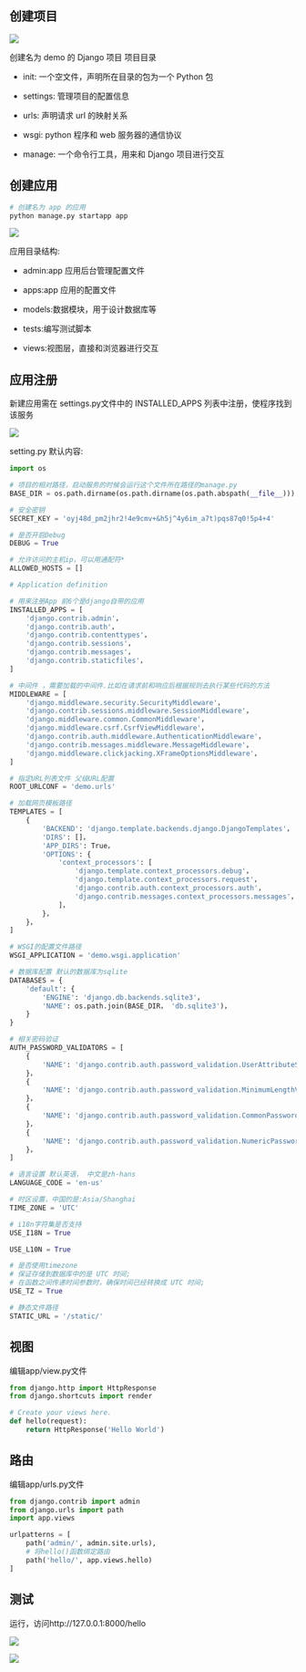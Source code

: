 ## 创建项目

![](https://cdn.hurra.ltd/img/20200801113226.png)

创建名为 demo 的 Django 项目
项目目录

- init: 一个空文件，声明所在目录的包为一个 Python 包

- settings: 管理项目的配置信息

- urls: 声明请求 url 的映射关系

- wsgi: python 程序和 web 服务器的通信协议

- manage: 一个命令行工具，用来和 Django 项目进行交互


## 创建应用

```py
# 创建名为 app 的应用
python manage.py startapp app
```

![](https://cdn.hurra.ltd/img/20200801112336.png)

应用目录结构:

- admin:app 应用后台管理配置文件

- apps:app 应用的配置文件

- models:数据模块，用于设计数据库等

- tests:编写测试脚本

- views:视图层，直接和浏览器进行交互


## 应用注册

新建应用需在 settings.py文件中的 INSTALLED_APPS 列表中注册，使程序找到该服务

![](https://cdn.hurra.ltd/img/20200801112631.png)

setting.py 默认内容:

```py
import os

# 项目的相对路径，启动服务的时候会运行这个文件所在路径的manage.py
BASE_DIR = os.path.dirname(os.path.dirname(os.path.abspath(__file__)))

# 安全密钥
SECRET_KEY = 'oyj48d_pm2jhr2!4e9cmv+&h5j^4y6im_a7t)pqs87q0!5p4+4'

# 是否开启Debug
DEBUG = True

# 允许访问的主机ip，可以用通配符*
ALLOWED_HOSTS = []

# Application definition

# 用来注册App 前6个是django自带的应用
INSTALLED_APPS = [
    'django.contrib.admin'，
    'django.contrib.auth'，
    'django.contrib.contenttypes'，
    'django.contrib.sessions'，
    'django.contrib.messages'，
    'django.contrib.staticfiles'，
]

# 中间件 ，需要加载的中间件.比如在请求前和响应后根据规则去执行某些代码的方法
MIDDLEWARE = [
    'django.middleware.security.SecurityMiddleware'，
    'django.contrib.sessions.middleware.SessionMiddleware'，
    'django.middleware.common.CommonMiddleware'，
    'django.middleware.csrf.CsrfViewMiddleware'，
    'django.contrib.auth.middleware.AuthenticationMiddleware'，
    'django.contrib.messages.middleware.MessageMiddleware'，
    'django.middleware.clickjacking.XFrameOptionsMiddleware'，
]

# 指定URL列表文件 父级URL配置
ROOT_URLCONF = 'demo.urls'

# 加载网页模板路径
TEMPLATES = [
    {
        'BACKEND': 'django.template.backends.django.DjangoTemplates'，
        'DIRS': []，
        'APP_DIRS': True，
        'OPTIONS': {
            'context_processors': [
                'django.template.context_processors.debug'，
                'django.template.context_processors.request'，
                'django.contrib.auth.context_processors.auth'，
                'django.contrib.messages.context_processors.messages'，
            ]，
        }，
    }，
]

# WSGI的配置文件路径
WSGI_APPLICATION = 'demo.wsgi.application'

# 数据库配置 默认的数据库为sqlite
DATABASES = {
    'default': {
        'ENGINE': 'django.db.backends.sqlite3'，
        'NAME': os.path.join(BASE_DIR， 'db.sqlite3')，
    }
}

# 相关密码验证
AUTH_PASSWORD_VALIDATORS = [
    {
        'NAME': 'django.contrib.auth.password_validation.UserAttributeSimilarityValidator'，
    }，
    {
        'NAME': 'django.contrib.auth.password_validation.MinimumLengthValidator'，
    }，
    {
        'NAME': 'django.contrib.auth.password_validation.CommonPasswordValidator'，
    }，
    {
        'NAME': 'django.contrib.auth.password_validation.NumericPasswordValidator'，
    }，
]

# 语言设置 默认英语， 中文是zh-hans
LANGUAGE_CODE = 'en-us'

# 时区设置，中国的是:Asia/Shanghai
TIME_ZONE = 'UTC'

# i18n字符集是否支持
USE_I18N = True

USE_L10N = True

# 是否使用timezone
# 保证存储到数据库中的是 UTC 时间;
# 在函数之间传递时间参数时，确保时间已经转换成 UTC 时间;
USE_TZ = True

# 静态文件路径
STATIC_URL = '/static/'
```


## 视图

编辑app/view.py文件

```py
from django.http import HttpResponse
from django.shortcuts import render

# Create your views here.
def hello(request):
    return HttpResponse('Hello World')
```


## 路由

编辑app/urls.py文件

```py
from django.contrib import admin
from django.urls import path
import app.views

urlpatterns = [
    path('admin/', admin.site.urls),
    # 将hello()函数绑定路由
    path('hello/', app.views.hello)
]
```


## 测试

运行，访问http://127.0.0.1:8000/hello

![](https://cdn.hurra.ltd/img/20200801113106.png)

![](https://cdn.hurra.ltd/img/20200801113140.png)



